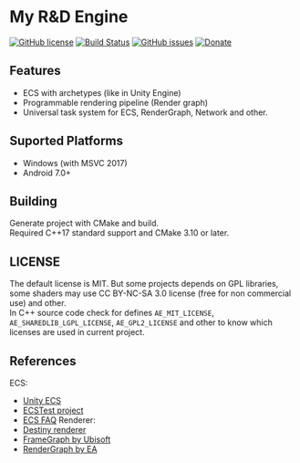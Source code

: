 # My R&D Engine
[![GitHub license](https://img.shields.io/github/license/azhirnov/AE.svg)](https://github.com/azhirnov/AE/blob/master/LICENSE)
[![Build Status](https://img.shields.io/travis/azhirnov/AE/master.svg?logo=travis)](https://travis-ci.com/azhirnov/AE)
[![GitHub issues](https://img.shields.io/github/issues/azhirnov/AE.svg)](https://github.com/azhirnov/AE/issues)
[![Donate](https://img.shields.io/badge/donate-PayPal-orange.svg?logo=paypal)](https://paypal.me/azhirnovgithub)
</br>


## Features
 * ECS with archetypes (like in Unity Engine)
 * Programmable rendering pipeline (Render graph)
 * Universal task system for ECS, RenderGraph, Network and other.

## Suported Platforms
* Windows (with MSVC 2017)
* Android 7.0+


## Building
Generate project with CMake and build.<br/>
Required C++17 standard support and CMake 3.10 or later.


## LICENSE
The default license is MIT.
But some projects depends on GPL libraries, some shaders may use CC BY-NC-SA 3.0 license (free for non commercial use) and other.<br/>
In C++ source code check for defines `AE_MIT_LICENSE`, `AE_SHAREDLIB_LGPL_LICENSE`, `AE_GPL2_LICENSE` and other to know which licenses are used in current project.<br/>


## References
ECS:<br/>
* [Unity ECS](https://docs.unity3d.com/Packages/com.unity.entities@0.5/manual/index.html)
* [ECSTest project](https://github.com/Industrialice/ECSTest)
* [ECS FAQ](https://github.com/SanderMertens/ecs-faq#what-are-examples-of-ecs-implementations)
Renderer:<br/>
* [Destiny renderer](http://advances.realtimerendering.com/destiny/gdc_2015/Tatarchuk_GDC_2015__Destiny_Renderer_web.pdf)
* [FrameGraph by Ubisoft](https://developer.download.nvidia.com/assets/gameworks/downloads/regular/GDC17/DX12CaseStudies_GDC2017_FINAL.pdf)
* [RenderGraph by EA](https://www.khronos.org/assets/uploads/developers/library/2019-reboot-develop-blue/SEED-EA_Rapid-Innovation-Using-Modern-Graphics_Apr19.pdf)
